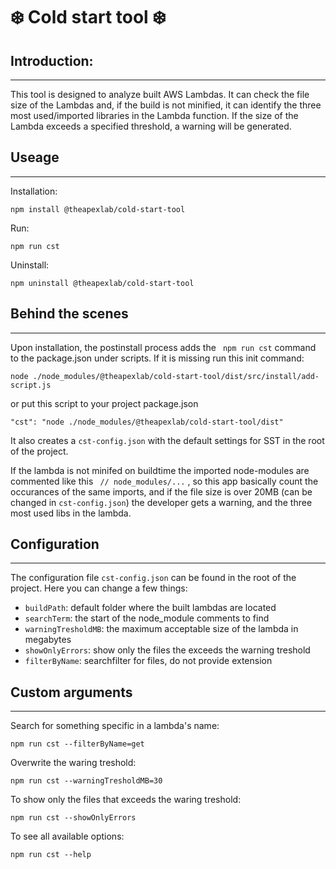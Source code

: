 # ❄️ Cold start tool ❄️

## Introduction:

---
This tool is designed to analyze built AWS Lambdas. It can check the file size of the Lambdas and, if the build is not minified, it can identify the three most used/imported libraries in the Lambda function. If the size of the Lambda exceeds a specified threshold, a warning will be generated.
## Useage
---

Installation:
``` 
npm install @theapexlab/cold-start-tool
```

Run:
```
npm run cst
```

Uninstall:
```
npm uninstall @theapexlab/cold-start-tool
```

## Behind the scenes
---
Upon installation, the postinstall process adds the ``` npm run cst``` command to the package.json under scripts. If it is missing run this init command: 
```
node ./node_modules/@theapexlab/cold-start-tool/dist/src/install/add-script.js
```
or put this script to your project package.json
```
"cst": "node ./node_modules/@theapexlab/cold-start-tool/dist"
```
It also creates a ``` cst-config.json ``` with the default settings for SST in the root of the project.

If the lambda is not minifed on buildtime the imported node-modules are commented like this ``` // node_modules/...``` , so this app basically count the occurances of the same imports, and if the file size is over 20MB (can be changed in ```cst-config.json```) the developer gets a warning, and the three most used libs in the lambda.

## Configuration
___
The configuration file ```cst-config.json``` can be found in the root of the project. Here you can change a few things:

* ```buildPath```: default folder where the built lambdas are located
* ```searchTerm```: the start of the node_module comments to find
* ```warningTresholdMB```: the maximum acceptable size of the lambda in megabytes
* ```showOnlyErrors```: show only the files the exceeds the warning treshold
* ```filterByName```: searchfilter for files, do not provide extension 
## Custom arguments
___

Search for something specific in a lambda's name: 
```
npm run cst --filterByName=get
```

Overwrite the waring treshold:
```
npm run cst --warningTresholdMB=30
```

To show only the files that exceeds the waring treshold:
```
npm run cst --showOnlyErrors
```

To see all available options:

```
npm run cst --help
```

